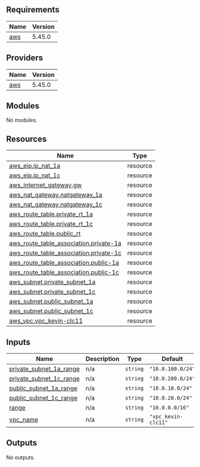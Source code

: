 ## Requirements

| Name | Version |
|------|---------|
| <a name="requirement_aws"></a> [aws](#requirement\_aws) | 5.45.0 |

## Providers

| Name | Version |
|------|---------|
| <a name="provider_aws"></a> [aws](#provider\_aws) | 5.45.0 |

## Modules

No modules.

## Resources

| Name | Type |
|------|------|
| [aws_eip.ip_nat_1a](https://registry.terraform.io/providers/hashicorp/aws/5.45.0/docs/resources/eip) | resource |
| [aws_eip.ip_nat_1c](https://registry.terraform.io/providers/hashicorp/aws/5.45.0/docs/resources/eip) | resource |
| [aws_internet_gateway.gw](https://registry.terraform.io/providers/hashicorp/aws/5.45.0/docs/resources/internet_gateway) | resource |
| [aws_nat_gateway.natgateway_1a](https://registry.terraform.io/providers/hashicorp/aws/5.45.0/docs/resources/nat_gateway) | resource |
| [aws_nat_gateway.natgateway_1c](https://registry.terraform.io/providers/hashicorp/aws/5.45.0/docs/resources/nat_gateway) | resource |
| [aws_route_table.private_rt_1a](https://registry.terraform.io/providers/hashicorp/aws/5.45.0/docs/resources/route_table) | resource |
| [aws_route_table.private_rt_1c](https://registry.terraform.io/providers/hashicorp/aws/5.45.0/docs/resources/route_table) | resource |
| [aws_route_table.public_rt](https://registry.terraform.io/providers/hashicorp/aws/5.45.0/docs/resources/route_table) | resource |
| [aws_route_table_association.private-1a](https://registry.terraform.io/providers/hashicorp/aws/5.45.0/docs/resources/route_table_association) | resource |
| [aws_route_table_association.private-1c](https://registry.terraform.io/providers/hashicorp/aws/5.45.0/docs/resources/route_table_association) | resource |
| [aws_route_table_association.public-1a](https://registry.terraform.io/providers/hashicorp/aws/5.45.0/docs/resources/route_table_association) | resource |
| [aws_route_table_association.public-1c](https://registry.terraform.io/providers/hashicorp/aws/5.45.0/docs/resources/route_table_association) | resource |
| [aws_subnet.private_subnet_1a](https://registry.terraform.io/providers/hashicorp/aws/5.45.0/docs/resources/subnet) | resource |
| [aws_subnet.private_subnet_1c](https://registry.terraform.io/providers/hashicorp/aws/5.45.0/docs/resources/subnet) | resource |
| [aws_subnet.public_subnet_1a](https://registry.terraform.io/providers/hashicorp/aws/5.45.0/docs/resources/subnet) | resource |
| [aws_subnet.public_subnet_1c](https://registry.terraform.io/providers/hashicorp/aws/5.45.0/docs/resources/subnet) | resource |
| [aws_vpc.vpc_kevin-clc11](https://registry.terraform.io/providers/hashicorp/aws/5.45.0/docs/resources/vpc) | resource |

## Inputs

| Name | Description | Type | Default | Required |
|------|-------------|------|---------|:--------:|
| <a name="input_private_subnet_1a_range"></a> [private\_subnet\_1a\_range](#input\_private\_subnet\_1a\_range) | n/a | `string` | `"10.0.100.0/24"` | no |
| <a name="input_private_subnet_1c_range"></a> [private\_subnet\_1c\_range](#input\_private\_subnet\_1c\_range) | n/a | `string` | `"10.0.200.0/24"` | no |
| <a name="input_public_subnet_1a_range"></a> [public\_subnet\_1a\_range](#input\_public\_subnet\_1a\_range) | n/a | `string` | `"10.0.10.0/24"` | no |
| <a name="input_public_subnet_1c_range"></a> [public\_subnet\_1c\_range](#input\_public\_subnet\_1c\_range) | n/a | `string` | `"10.0.20.0/24"` | no |
| <a name="input_range"></a> [range](#input\_range) | n/a | `string` | `"10.0.0.0/16"` | no |
| <a name="input_vpc_name"></a> [vpc\_name](#input\_vpc\_name) | n/a | `string` | `"vpc_kevin-clc11"` | no |

## Outputs

No outputs.
